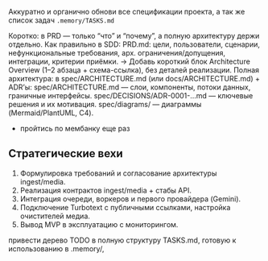 
Аккуратно и органично обнови все спецификации проекта, а так же список задач `.memory/TASKS.md` 



Коротко: в PRD — только “что” и “почему”, а полную архитектуру держи отдельно.
Как правильно в SDD:
PRD.md: цели, пользователи, сценарии, нефункциональные требования, арх. ограничения/допущения, интеграции, критерии приёмки.
→ Добавь короткий блок Architecture Overview (1–2 абзаца + схема-ссылка), без деталей реализации.
Полная архитектура: в spec/ARCHITECTURE.md (или docs/ARCHITECTURE.md) + ADR’ы:
spec/ARCHITECTURE.md — слои, компоненты, потоки данных, граничные интерфейсы.
spec/DECISIONS/ADR-0001-...md — ключевые решения и их мотивация.
spec/diagrams/ — диаграммы (Mermaid/PlantUML, C4).




- пройтись по мембанку еще раз



## Стратегические вехи
1. Формулировка требований и согласование архитектуры ingest/media.
2. Реализация контрактов ingest/media + стабы API.
3. Интеграция очереди, воркеров и первого провайдера (Gemini).
4. Подключение Turbotext с публичными ссылками, настройка очистителей медиа.
5. Вывод MVP в эксплуатацию с мониторингом.


привести дерево TODO в полную структуру TASKS.md, готовую к использованию в .memory/,
